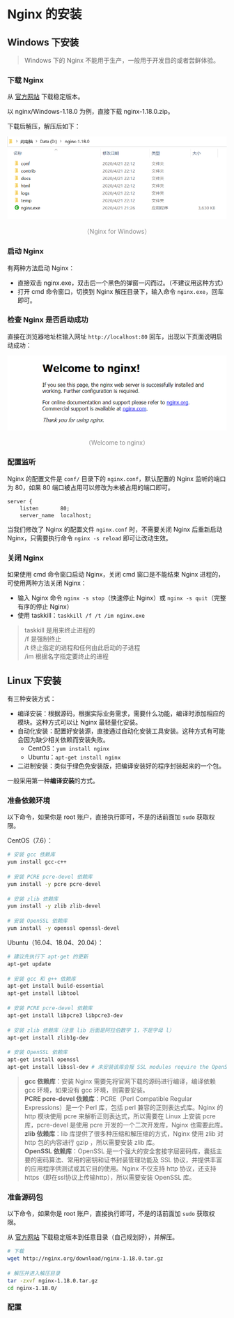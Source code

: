 # Nginx 的安装

## Windows 下安装

> Windows 下的 Nginx 不能用于生产，一般用于开发目的或者尝鲜体验。

### 下载 Nginx

从 [官方网站](http://nginx.org/en/download.html) 下载稳定版本。

以 nginx/Windows-1.18.0 为例，直接下载 nginx-1.18.0.zip。

下载后解压，解压后如下：

<div style="text-align: center;">
  <img src="./assets/nginx-for-windows.png" alt="Nginx for Windows">
  <p style="text-align: center; color: #888;">（Nginx for Windows）</p>
</div>

### 启动 Nginx

有两种方法启动 Nginx：

* 直接双击 nginx.exe，双击后一个黑色的弹窗一闪而过。（不建议用这种方式）
* 打开 cmd 命令窗口，切换到 Nginx 解压目录下，输入命令 `nginx.exe`，回车即可。

### 检查 Nginx 是否启动成功

直接在浏览器地址栏输入网址 `http://localhost:80` 回车，出现以下页面说明启动成功：

<div style="text-align: center;">
  <img src="./assets/welcome-to-nginx.png" alt="Welcome to nginx">
  <p style="text-align: center; color: #888;">（Welcome to nginx）</p>
</div>

### 配置监听

Nginx 的配置文件是 `conf/` 目录下的 `nginx.conf`，默认配置的 Nginx 监听的端口为 80，如果 80 端口被占用可以修改为未被占用的端口即可。

```text
server {
    listen       80;
    server_name  localhost;
```

当我们修改了 Nginx 的配置文件 `nginx.conf` 时，不需要关闭 Nginx 后重新启动 Nginx，只需要执行命令 `nginx -s reload` 即可让改动生效。

### 关闭 Nginx

如果使用 cmd 命令窗口启动 Nginx，关闭 cmd 窗口是不能结束 Nginx 进程的，可使用两种方法关闭 Nginx：

* 输入 Nginx 命令 `nginx -s stop`（快速停止 Nginx）或 `nginx -s quit`（完整有序的停止 Nginx）
* 使用 taskkill：`taskkill /f /t /im nginx.exe`

> taskkill 是用来终止进程的  
> /f 是强制终止  
> /t 终止指定的进程和任何由此启动的子进程  
> /im 根据名字指定要终止的进程

## Linux 下安装

有三种安装方式：

* 编译安装：根据源码，根据实际业务需求，需要什么功能，编译时添加相应的模块。这种方式可以让 Nginx 最轻量化安装。
* 自动化安装：配置好安装源，直接通过自动化安装工具安装。这种方式有可能会因为缺少相关依赖而安装失败。
  * CentOS：`yum install nginx`
  * Ubuntu：`apt-get install nginx`
* 二进制安装：类似于绿色免安装版，把编译安装好的程序封装起来的一个包。

一般采用第一种**编译安装**的方式。

### 准备依赖环境

以下命令，如果你是 root 账户，直接执行即可，不是的话前面加 `sudo` 获取权限。

CentOS（7.6）：

```bash
# 安装 gcc 依赖库
yum install gcc-c++

# 安装 PCRE pcre-devel 依赖库
yum install -y pcre pcre-devel

# 安装 zlib 依赖库
yum install -y zlib zlib-devel

# 安装 OpenSSL 依赖库
yum install -y openssl openssl-devel
```

Ubuntu（16.04、18.04、20.04）：

```bash
# 建议先执行下 apt-get 的更新
apt-get update

# 安装 gcc 和 g++ 依赖库
apt-get install build-essential
apt-get install libtool

# 安装 PCRE pcre-devel 依赖库
apt-get install libpcre3 libpcre3-dev

# 安装 zlib 依赖库（注意 lib 后面是阿拉伯数字 1，不是字母 l）
apt-get install zlib1g-dev

# 安装 OpenSSL 依赖库
apt-get install openssl
apt-get install libssl-dev # 未安装该库会报 SSL modules require the OpenSSL library.
```

> **gcc 依赖库**：安装 Nginx 需要先将官网下载的源码进行编译，编译依赖 gcc 环境，如果没有 gcc 环境，则需要安装。  
> **PCRE pcre-devel 依赖库**：PCRE（Perl Compatible Regular Expressions）是一个 Perl 库，包括 perl 兼容的正则表达式库。Nginx 的 http 模块使用 pcre 来解析正则表达式，所以需要在 Linux 上安装 pcre 库，pcre-devel 是使用 pcre 开发的一个二次开发库，Nginx 也需要此库。  
> **zlib 依赖库**：lib 库提供了很多种压缩和解压缩的方式，Nginx 使用 zlib 对 http 包的内容进行 gzip ，所以需要安装 zlib 库。  
> **OpenSSL 依赖库**：OpenSSL 是一个强大的安全套接字层密码库，囊括主要的密码算法、常用的密钥和证书封装管理功能及 SSL 协议，并提供丰富的应用程序供测试或其它目的使用。Nginx 不仅支持 http 协议，还支持 https（即在ssl协议上传输http），所以需要安装 OpenSSL 库。

### 准备源码包

以下命令，如果你是 root 账户，直接执行即可，不是的话前面加 `sudo` 获取权限。

从 [官方网站](http://nginx.org/en/download.html) 下载稳定版本到任意目录（自己规划好），并解压。

```bash
# 下载
wget http://nginx.org/download/nginx-1.18.0.tar.gz

# 解压并进入解压目录
tar -zxvf nginx-1.18.0.tar.gz
cd nginx-1.18.0/
```

### 配置